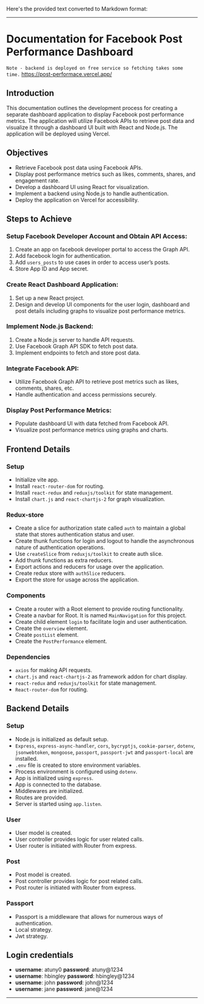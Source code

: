 Here's the provided text converted to Markdown format:

---

# Documentation for Facebook Post Performance Dashboard
`Note - backend is deployed on free service so fetching takes some time.`
https://post-performace.vercel.app/

## Introduction
This documentation outlines the development process for creating a separate dashboard application to display Facebook post performance metrics. The application will utilize Facebook APIs to retrieve post data and visualize it through a dashboard UI built with React and Node.js. The application will be deployed using Vercel.

## Objectives
- Retrieve Facebook post data using Facebook APIs.
- Display post performance metrics such as likes, comments, shares, and engagement rate.
- Develop a dashboard UI using React for visualization.
- Implement a backend using Node.js to handle authentication.
- Deploy the application on Vercel for accessibility.

## Steps to Achieve
### Setup Facebook Developer Account and Obtain API Access:
1. Create an app on facebook developer portal to access the Graph API.
2. Add facebook login for authentication.
3. Add `users_posts` to use cases in order to access user’s posts.
4. Store App ID and App secret.

### Create React Dashboard Application:
1. Set up a new React project.
2. Design and develop UI components for the user login, dashboard and post details including graphs to visualize post performance metrics.
   
### Implement Node.js Backend:
1. Create a Node.js server to handle API requests.
2. Use Facebook Graph API SDK to fetch post data.
3. Implement endpoints to fetch and store post data.

### Integrate Facebook API:
- Utilize Facebook Graph API to retrieve post metrics such as likes, comments, shares, etc.
- Handle authentication and access permissions securely.

### Display Post Performance Metrics:
- Populate dashboard UI with data fetched from Facebook API.
- Visualize post performance metrics using graphs and charts.

## Frontend Details
### Setup
- Initialize vite app.
- Install `react-router-dom` for routing.
- Install `react-redux` and `reduxjs/toolkit` for state management.
- Install `chart.js` and `react-chartjs-2` for graph visualization.

### Redux-store
- Create a slice for authorization state called `auth` to maintain a global state that stores authentication status and user.
- Create thunk functions for login and logout to handle the asynchronous nature of authentication operations.
- Use `createSlice` from `reduxjs/toolkit` to create auth slice.
- Add thunk functions as extra reducers.
- Export actions and reducers for usage over the application.
- Create redux store with `authSlice` reducers.
- Export the store for usage across the application.

### Components
- Create a router with a Root element to provide routing functionality.
- Create a navbar for Root. It is named `MainNavigation` for this project.
- Create child element `login` to facilitate login and user authentication.
- Create the `overview` element.
- Create `postList` element.
- Create the `PostPerformance` element.

### Dependencies
- `axios` for making API requests.
- `chart.js` and `react-chartjs-2` as framework addon for chart display.
- `react-redux` and `reduxjs/toolkit` for state management.
- `React-router-dom` for routing.

## Backend Details
### Setup
- Node.js is initialized as default setup.
- `Express`, `express-async-handler`, `cors`, `bycryptjs`, `cookie-parser`, `dotenv`, `jsonwebtoken`, `mongoose`, `passport`, `passport-jwt` and `passport-local` are installed.
- `.env` file is created to store environment variables.
- Process environment is configured using `dotenv`.
- App is initialized using `express`.
- App is connected to the database.
- Middlewares are initialized.
- Routes are provided.
- Server is started using `app.listen`.

### User
- User model is created.
- User controller provides logic for user related calls.
- User router is initiated with Router from express.

### Post
- Post model is created.
- Post controller provides logic for post related calls.
- Post router is initiated with Router from express.

### Passport
- Passport is a middleware that allows for numerous ways of authentication.
- Local strategy.
- Jwt strategy.

## Login credentials
- **username**: atuny0 **password**: atuny@1234
- **username**: hbingley **password**: hbingley@1234
- **username**: john **password**: john@1234
- **username**: jane **password**: jane@1234

---
